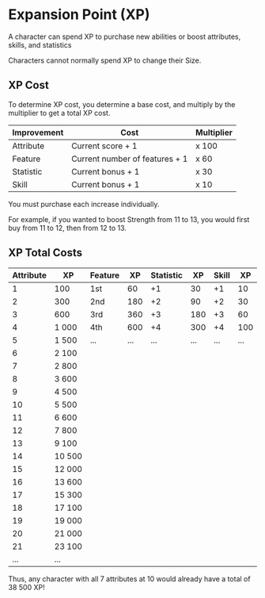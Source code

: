 # Expansion Point (XP)

A character can spend XP to purchase new abilities or boost attributes, skills, and statistics

Characters cannot normally spend XP to change their Size.

## XP Cost

To determine XP cost, you determine a base cost, and multiply by the multiplier to get a total XP cost.

| Improvement | Cost | Multiplier |
|-|-|-|
| Attribute | Current score + 1 | x 100 |
| Feature | Current number of features + 1 | x 60 |
| Statistic | Current bonus + 1 | x 30 |
| Skill | Current bonus + 1 | x 10 |

You must purchase each increase individually.

For example, if you wanted to boost Strength from 11 to 13, you would first buy from 11 to 12, then from 12 to 13.

## XP Total Costs

| Attribute | XP | Feature | XP | Statistic | XP | Skill | XP |
|-|-|-|-|-|-|-|-|
| 1 | 100 | 1st | 60 | +1 | 30 | +1 | 10 |
| 2 | 300 | 2nd | 180 | +2 | 90 | +2 | 30 |
| 3 | 600 | 3rd | 360 | +3 | 180 | +3 | 60 |
| 4 | 1 000 | 4th | 600 | +4 | 300 | +4 | 100 |
| 5 | 1 500 | ... | ... | ... | ... | ... | ... |
| 6 | 2 100 | | | | | | |
| 7 | 2 800 | | | | | | |
| 8 | 3 600 | | | | | | |
| 9 | 4 500 | | | | | | |
| 10 | 5 500 | | | | | | |
| 11 | 6 600 | | | | | | |
| 12 | 7 800 | | | | | | |
| 13 | 9 100 | | | | | | |
| 14 | 10 500 | | | | | | |
| 15 | 12 000 | | | | | | |
| 16 | 13 600 | | | | | | |
| 17 | 15 300 | | | | | | |
| 18 | 17 100 | | | | | | |
| 19 | 19 000 | | | | | | |
| 20 | 21 000 | | | | | | |
| 21 | 23 100 | | | | | | |
| ... | ... | | | | | | |

Thus, any character with all 7 attributes at 10 would already have a total of 38 500 XP!
